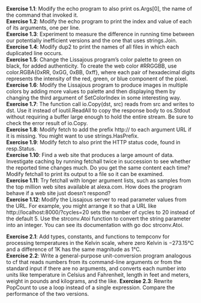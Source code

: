 **Exercise 1.1**: Modify the echo program to also print os.Args[0], the name of the command that invoked it.  
**Exercise 1.2**: Modify the echo program to print the index and value of each of its arguments, one per line.  
**Exercise 1.3**: Experiment to measure the difference in running time between our potentially inefficient versions and the one that uses strings.Join.  
**Exercise 1.4**: Modify dup2 to print the names of all files in which each duplicated line occurs.  
**Exercise 1.5**: Change the Lissajous program’s color palette to green on black, for added authenticity. To create the web color #RRGGBB, use color.RGBA{0xRR, 0xGG, 0xBB, 0xff}, where each pair of hexadecimal digits represents the intensity of the red, green, or blue component of the pixel.  
**Exercise 1.6**: Modify the Lissajous program to produce images in multiple colors by adding more values to palette and then displaying them by changing the third argument of SetColorIndex in some interesting way.  
**Exercise 1.7**: The function call io.Copy(dst, src) reads from src and writes to dst. Use it instead of ioutil.ReadAll to copy the response body to os.Stdout without requiring a buffer large enough to hold the entire stream. Be sure to check the error result of io.Copy.  
**Exercise 1.8**: Modify fetch to add the prefix http:// to each argument URL if it is missing. You might want to use strings.HasPrefix.  
**Exercise 1.9**: Modify fetch to also print the HTTP status code, found in resp.Status.  
**Exercise 1.10**: Find a web site that produces a large amount of data. Investigate caching by running fetchall twice in succession to see whether the reported time changes much. Do you get the same content each time? Modify fetchall to print its output to a file so it can be examined.  
**Exercise 1.11**: Try fetchall with longer argument lists, such as samples from the top million web sites available at alexa.com. How does the program behave if a web site just doesn’t respond?  
**Exercise 1.12**: Modify the Lissajous server to read parameter values from the URL. For example, you might arrange it so that a URL like http://localhost:8000/?cycles=20 sets the number of cycles to 20 instead of the default 5. Use the strconv.Atoi function to convert the string parameter into an integer. You can see its documentation with go doc strconv.Atoi.  
  
**Exercise 2.1**: Add types, constants, and functions to tempconv for processing temperatures in the Kelvin scale, where zero Kelvin is −273.15°C and a difference of 1K has the same magnitude as 1°C.  
**Exercise 2.2**: Write a general-purpose unit-conversion program analogous to cf that reads numbers from its command-line arguments or from the standard input if there are no arguments, and converts each number into units like temperature in Celsius and Fahrenheit, length in feet and meters, weight in pounds and kilograms, and the like.
**Exercise 2.3**: Rewrite PopCount to use a loop instead of a single expression. Compare the performance of the two versions.
